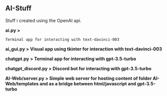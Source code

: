 **AI-Stuff**
---
Stuff i created using the OpenAI api.

**ai.py >**

```Terminal app for interacting with text-davinci-003```

**ai_gui.py > Visual app using tkinter for interaction with text-davinci-003**

**chatgpt.py > Terminal app for interacting with gpt-3.5-turbo**

**chatgpt_discord.py > Discord bot for interacting with gpt-3.5-turbo**

**AI-Web/server.py > Simple web server for hosting content of folder AI-Web/templates and as a bridge between html/javascript and gpt-3.5-turbo**
